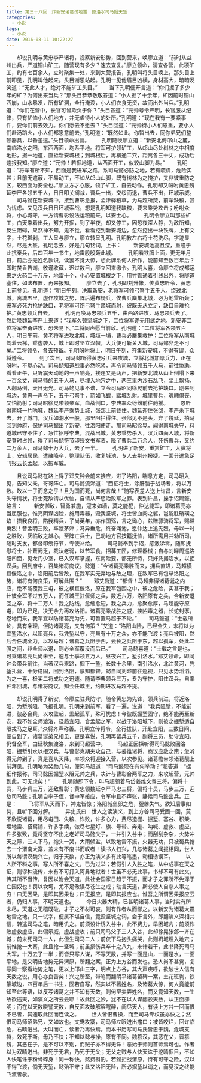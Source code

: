 ```yaml
---
title: 第三十八回　炸新安诸葛试地雷　拒洛水司马掘天堑
categories:
  - 小说
tags:
  - 小说
date: 2016-08-11 10:22:27
---
```

　　却说孔明与黄忠李严诸将，视察新安形势，回到营来，唤廖立道：“前时从益州出兵，严道铜山矿工，随营现有多少？速去查复。”廖立领命，清查各营，此项矿工，约有七百余人，立时聚集一处，来到大营报告，孔明叫将头目唤上。那头目上前叩见，孔明叫他起来。头目谢恩站起。孔明一见他眉目凶横，身材高大，暗暗发笑道：“无此人才，绝对不能矿工头目。”<!-- more -->
　　当下孔明便开言道：“你们掘了多少年的矿？为何出来当兵？”那头目恭恭敬敬答道：“小人掘了十余年，矿因前时铜山西崩，山水暴发，所有矿洞，全行淹没，小人们衣食无资，故而出外当兵。”孔明道：“你们在营中，长官可曾欺负于你？”头目答道：“元帅号令严明，长官服从纪律，只有优恤小人们地方，并无虐待小人的处所。”孔明道：“现在我有一要紧事件，要你们前去效力。你们愿去不愿去？”头目回道：“元帅待小人们恩重，要小人们赴汤蹈火，小人们都愿意前去。”孔明道：“既然如此，你暂出去，同你弟兄们整顿器具，以备差遣。”头目领命出营。
　　孔明随唤廖立道：“新安北倚邙山之麓，南临洛水之阳，东西两面，均系平地。将军可护领矿工，从邙山尽处树林之中相度地形，掘一地道，直抵新安城根；到城根后，再横通二穴，距离各三十丈，成功后速报我知。”廖立道：“元帅！若掘地道，从西面开工，似较山脚为易。”
　　孔明道：“将军有所不知，西面是我进军之路，系司马懿必防之地，若有疏虞，危险实甚；且前无遮蔽，不易动工，不如从邙山山脚，既有树林为之掩护，又非彼重防之区，较西面为安全也。”廖立方才心服，领了矿工，自去动作。孔明却又吩咐黄忠魏延李严各领五千人，日日叩关搦战，曹兵一出，交绥而退，曹兵不出，环城示威。
　　司马懿在新安城中，接到曹彰急报，孟津驿粮草，为马超所焚，前军缺粮，甚为忧虑。又见汉兵日日环城索战，想是孔明知道我缺粮，要来乘势攻击；吩咐众将，小心城守，一方请曹彰设法运粮前来，以安士心。
　　孔明令廖立叫那些矿工，白天乘着出兵，努力开掘，到了半夜，却又停工，因恐夜深人静，为敌所知，反生阻碍，果然神不知，鬼不觉，看看挖到新安城边，忽然挖出一块铁牌，上有文字，土花斑剥，工人呈与廖立，廖立转呈孔明。孔明教左右将土花洗尽，字迹显然，尽是大篆。孔明念去，好是几句铭词，上书：
　　新安城池高且深，重瞳于此抗秦兵，后四百年一书生，地雷殷殷轰此城。
　　孔明看铁牌上面，更无年月日，前后亦无姓名款识，读罢不觉大惊，想此牌系何人所作，能前知至数百年后？即时焚香告谢，敬谨收藏，迟过数目，廖立回来缴令。孔明大喜，命廖立将成都运来之火药二十万斤，地雷十个，小心安置城根之下，用竹管通着引线出外，将隧道塞住，如法布置，再来报知。
　　廖立去了，孔明即刻升帐，传黄忠听令，黄忠上前参见。孔明道：“明日午刻，决取新安，老将军可领弓弩手五千人，绕过北城，离城五里，虚作攻城之势，阵后遍布疑兵，俟曹兵麇集北城，必为地雷所轰；彼军必死力抢护缺口，老将军可饬弓弩手踏城而射，彼既无从立足，缺口自难抢护。”黄忠领兵自去。
　　孔明再唤马忠领兵五千，由西路进攻，马忠领兵去了。然后唤魏延李严上来道：“我军久顿坚城之下，二位将军遂无用武之地，新安非二位将军奋勇进攻，恐未易下。”二将同声愿当前敌。孔明道：“二位将军各领五百人，明日午前，黄老将军进攻北城，城垣一塌，曹兵必麇集救护；二位将军从南城驾着云梯，乘虚袭入，城上即时坚立汉帜，大兵便可斩关入城，司马懿非走不可矣。”二将领令，各去预备。孔明吩咐将士，明日午刻，齐集新安城，不得有误，众将遵令。
　　到了次日，司马懿听得黄忠引兵来攻城，立将北城加厚兵力，正在吩咐，不觉心动。司马懿知道战事必然吃紧，再令司马师领五千人马，前往协助。看看正午，只听震天动地的一声响亮，接连又是两声，把新安北城从山上倒塌下来一百余丈，司马师的五千人马，尽埋入地穴之中，两三里内沙石乱飞，尘土飘扬，人翻马倒，天日无光。司马懿见事不谐，立令司马昭同徐晃前去抢护缺口。刚来到城边，黄忠一声令下，五千弓弩手，箭如飞蝗，踏城乱射。城里曹兵，魂魄俱丧，又怕箭射；司马昭徐晃带领亲军，血战倒口，李典率众纷纷前往驰援。
　　忽听得南城一片呐喊，魏延李严乘势上城，张郃上前截住。魏延迎住张郃，李严杀下城去，开了城门，汉兵如潮水一般，那里阻拦得住。张郃见不是头，弃了魏延，拍马回到帅府，保护司马懿出了新安，往洛阳便走。那司马昭徐晃，闻得南城失守，料道城已守不住了，急忙招呼李典，混战出城。黄忠乘势杀入，汉兵四面入城，将新安登时占领，得了司马懿符节印绶文书军资，降了曹兵二万余人，死伤曹兵，又约二万余人，司马懿十万大兵，去了一半。
　　孔明进了新安，重赏矿工，大赉将士，安辑居民，遣散降卒，整理队伍，收复城池，专人去荆州报捷。一面分遣急足飞报云长孟起，以振军威。

　　且说司马懿在路上得了邓艾钟会前来接应，进了洛阳，喘息方定，司马昭入见，告知父亲，哥哥阵亡。司马懿流涕道：“西征将士，涂肝脑于战场者，将以万数。敢以一子而念之乎！且为国而死，尚何言哉！”随写表差人送上许昌，言新安失守情状，将士死敌请从优恤，自请从严惩治败军之罪。表到许昌，操手诏赐懿，略言：
　　新安御敌，智勇兼施，寇来如墙，莫之能犯，仲达能军，即诸葛亮亦当屈服也。惟亮阴谋凶险，施用毒器，毁我坚城，将士皆血肉之躯，岂能胜硝磺之焰！损我良将，陷我精兵，子尚英年，亦作国殇，言之恸心，兹赠骠骑将军，赐谥勇烈！昔孟明三败，卒渡茅津；冯异垂危，终奋渑池，愿仲达上追先烈，毋以一时之胜败，灰临敌之雄心，至阵亡兵士，己勅地方官按籍抚恤，诸所需用并勅所司，随时支发，都督印绶符节，专使补给。
　　司马懿奉到手诏，感激涕零，随即抚慰将士，补葺阙乏，裁汰老弱，以节军食，招募工匠，修理器械；自与刘晔周巡洛阳四面，见龙门少室，已入汉军掌握，东南险要，都无所恃，只好凭据洛水，以拒汉兵。回到府中，召集诸将商议。懿道：“今诸葛亮乘胜而来，拥兵直进，马超横亘偃洛之中，洛阳前后皆敌，在我军实无弃地与敌之理，在敌军已有包举洛阳之势，诸将有何良策，可解此围？”
　　邓艾启道：“都督！马超非得诸葛诞之内应，绝不能覆我三屯，彼之横亘偃洛，原在我军包围之中，彼之危险，实甚于我；计彼全军不过五万人，而任城王驻偃师之兵，数近六万，洛阳原有之兵，合新安退回之卒，将十二万人！我之防线，愈缩愈短，我之兵力，愈聚愈厚，马超能守原屯，即为已足，决无余力再攻洛阳。诸葛亮乘战胜之威，挟凶毒之器，长蛇封豕，卷地而来，我军宜以防诸葛亮为先，可暂置马超于不论。”
　　司马懿道：“士载所论，具有条理，但防诸葛亮，又有何策？”艾道：“洛阳山险，已经全失，末将以为宜堑洛水，以阻亮兵，我凭堑以守，亮虽有十万之众，亦不能飞渡；亮兵被阻，然后合任城全力，以攻马超；诸葛之兵阻于西，云长之兵阻于东，超以孤军，处此二强之间，非全师以退，则必全军覆没而后已。”
　　司马懿喜道：“士载之言是也，可乘诸葛亮兵尚未至，速与士季领五万人，昼夜兴工，堑引洛水。”邓艾领命，即同钟会带兵前往，当著汉兵来路，掘下一堑，长数十余里，南引洛水，北注黄河，凭堑扎营，十分稳固，回到洛阳，禀知都督。懿自同刘晔前往巡视，只见水势滔滔，为之一喜，极奖二将成功之迅速。随请李典领兵三万，专为守护，阻住汉兵。自率钟邓回城，与诸将商议，知会任城王，约期进攻马超不提。

　　却说孔明得了新安，令廖立驻兵防守，随令黄忠为先锋，领兵前进，将近洛阳，为堑所阻，飞报孔明。孔明来到前军，看了一遍，说道：“我兵阻堑，不能前进，彼必合兵，以攻孟起，孟起孤军，殊可忧虑！今彼既掘堑固守，绝不能再至新安，我不如全师渡洛，径趋宜阳，合孟起之军，以战于洛阳城下，则彼之掘堑适自限戎马之足耳。”众将齐声称善。孔明立传将令，全行拔队，开赴宜阳，三数日间，便自到了。诸葛诞弟兄相见，更是喜悦，孔明再留兵五千，副将三员，助守宜阳，仍督全军，由延秋集渡洛，来到马超营中。
　　马超正因探听得司马懿败回洛阳，掘堑引水以拒汉兵，与曹彰克期夹攻自己，与姜维诸将，商议应敌之策；忽听得元帅到了，真是喜从天降，率领众将迎接入营，以次参见。诸葛瞻带领诸葛靓上前拜见。孔明略为奖励几句，便问马超道：“司马懿现在有何举动？”超答道：“据细作报称，司马懿因掘堑以阻元帅之兵，决计与曹彰合两军之力，来攻超营，元帅到此，可无虑矣！”
　　孔明随即下令，叫马超领着马岱姜维文鸯三将，偏将十员，马步兵三万，迎敌曹彰；黄忠领魏延李严马忠三将，偏将十员，马步三万，迎敌司马懿；孔明自率子侄，督中军接应，令军中且不声张，静候司马懿出兵。正是：
　　飞将军从天而下，神鬼皆惊；洛阳城垒卵之危，貔貅失气。欲知后事如何，且听下回分解。
　　异史氏曰：世人之读演义，到上方谷司马受困一回，莫不欣悦诸葛，用尽屯田、失粮、诈败，许多心力，费尽造栅、掘堑、塞谷、积柴、埋地雷、搭窝铺，许多手续，做尽七星灯、旗、号带、奔走、呐喊、虚救、虚应，许多张致，竟将坚守不出之老奸司马懿父子，一并引入谷中；而刮刮杂杂，火势冲天之际，三人下马，抱头一哭，大雨倾盆，以致地雷不振，火器无功，只被蜀兵抢去一个渭南大寨，盖未有不废书而叹者！读书人扫兴，几与诸葛之闻报相同，世人所以每谓汉魏兴亡，归于天数，亦正为演义多有此等笔墨，动相诱误耳。
　　以人所不料之事，写人所不喜之文，已为过举；若假引人入胜之笔，从中成事在天之证，则谬种流传，未有不可打入阿鼻地狱者！世虽不必无此事，书却不可有此文，传其所不当传，复因以附会天道，此社会国家日趋于不振，而才子之罪所不免浮于亡国奴也！罚以坎坷，尤不足儆误尽苍生之戒；动言天道，斯必使人自悲人事之穷！曰无因果，是即其因果也；曰无报应，是即其报应也。惟吾之所谓因果报应云者，仍归人事，不明天道也。
　　今日火器大精，已甚明诸葛人事，当时实有所未尽，天道之无稽既破，才子之不材可哀，则有作者从而鄙之。以新安为诸葛大震地雷之地，只一试字，便属不堪自信，竟毁坚城之词，会于言外，即翻演义深相共信，转逃司马之笔，暗用讥之。前须设计诱入谷中，此不费力，早困城内；前须诈败虚救虚应，此偏示威，虚战虚攻；前只司马父子三人入谷，此却徐晃张郃一齐在城；前未死司马一人，此但生司马二人；前仅下马抱头痛哭，此则坍城埋入地穴；前惟抢一大寨，此且抢一坚城；前虽损伤兵卒十之八九，未计若干，此书降死司马大军，十万去了一半；而皆只写人谋，不写天数，并写一面是山，一面是水，一面平地，是又明告地势无异渭原，所翻之案，正为上方谷而发也。恐人尚不甚觉，复写同一察看地势之笔，更以上邙山三字，明点上方谷，其大声疾呼，欲破世人信有天数之说，用心亦良苦矣！兴之所至，带笔而翻阴平诸葛留碑一案，土花班剥，铁篆城边，四百年后一书生，固若自写，然实以不著姓名，及诸葛大惊，何人竟能前知至此等语，以反写诸葛之并不知有天数，则何至卖弄姓名，而又竟知天数，一生故欲违天，如演义之所云云耶！故此回之妙，犹不在以人谋翻驳天数，从正面辟明；而在以天数晓譬天数，自反面攻破解酲醒醉，阐尽天人，有读上方谷一回而恨不已者，其速取此回而连读之。
　　世人皆恨曹操，而至司马专权虽亦快之；然恨司马师昭弟兄，又如故也。文鸯攻寨，司马师左眼迸出瘤口；被皆咬烂，回许临危，右睛迸出，大叫而亡，读者乃再快焉。而本书历写司马氏皆忠于魏，危城支持，效死于斯，毋乃不快；不知以懿与操，原有不同。魏篡汉，其恶在父，晋篡魏，其恶在子，是不可以不别，而贼子亦不得无诛！恶始于师则首师焉可也。作者以为双睛迸出，非死于无君，乃死于无父；无父之贼与人快天诛于挖睛掘目，不如人快笔诛于粉骨碎身！同一称快，煞费斟酌。若懿拒战渭原，恃有可守之险，汉以不得飞渡，倘无天堑，懿殆不守；此又洛阳无险，所必掘堑以诮之，而见汉之终能飞渡者欤。